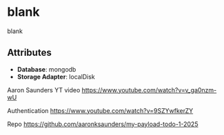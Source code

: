 # blank

blank

## Attributes

- **Database**: mongodb
- **Storage Adapter**: localDisk

Aaron Saunders YT video
https://www.youtube.com/watch?v=v_ga0nzm-wU

Authentication
https://www.youtube.com/watch?v=9SZYwfkerZY

Repo
https://github.com/aaronksaunders/my-payload-todo-1-2025

